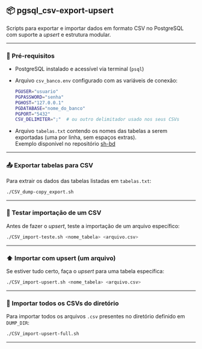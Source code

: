 ## 📦 pgsql_csv-export-upsert

Scripts para exportar e importar dados em formato CSV no PostgreSQL com suporte a *upsert* e estrutura modular.

---

### 📁 Pré-requisitos

- PostgreSQL instalado e acessível via terminal (`psql`)
- Arquivo `csv_banco.env` configurado com as variáveis de conexão:
  ```bash
  PGUSER="usuario"
  PGPASSWORD="senha"
  PGHOST="127.0.0.1"
  PGDATABASE="nome_do_banco"
  PGPORT="5432"
  CSV_DELIMITER=";"  # ou outro delimitador usado nos seus CSVs
  ```

- Arquivo `tabelas.txt` contendo os nomes das tabelas a serem exportadas (uma por linha, sem espaços extras).  
  Exemplo disponível no repositório [sh-bd](https://github.com/elppans/sh-bd)

---

### 📤 Exportar tabelas para CSV

Para extrair os dados das tabelas listadas em `tabelas.txt`:

```bash
./CSV_dump-copy_export.sh
```

---

### 🧪 Testar importação de um CSV

Antes de fazer o *upsert*, teste a importação de um arquivo específico:

```bash
./CSV_import-teste.sh <nome_tabela> <arquivo.csv>
```

---

### ⬆️ Importar com upsert (um arquivo)

Se estiver tudo certo, faça o *upsert* para uma tabela específica:

```bash
./CSV_import-upsert.sh <nome_tabela> <arquivo.csv>
```

---

### 🔁 Importar todos os CSVs do diretório

Para importar todos os arquivos `.csv` presentes no diretório definido em `DUMP_DIR`:

```bash
./CSV_import-upsert-full.sh
```

---
